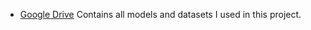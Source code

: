 - [Google Drive](https://drive.google.com/drive/folders/1PobjbpcPYM5-tx1wyCwYSpV_CefWItbp)
  Contains all models and datasets I used in this project.

